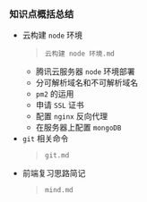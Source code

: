 ### 知识点概括总结
- 云构建 `node` 环境
  > `云构建 node 环境.md`
    - 腾讯云服务器 `node` 环境部署
    - 分可解析域名和不可解析域名
    - `pm2` 的运用
    - 申请 `SSL` 证书
    - 配置 `nginx` 反向代理
    - 在服务器上配置 `mongoDB`
- `git` 相关命令
  > `git.md`
- 前端复习思路简记
  > `mind.md`